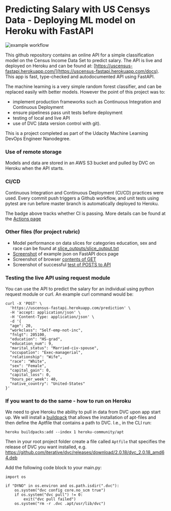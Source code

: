 # Predicting Salary with US Censys Data - Deploying ML model on Heroku with FastAPI

![example workflow](https://github.com/statneutrino/uscensus-fastapi/actions/workflows/python-app.yml/badge.svg)

This github repository contains an online API for a simple classification model
on the Census Income Data Set to predict salary. The API is live and deployed on Heroku and can be found at:
[https://uscensus-fastapi.herokuapp.com/](https://uscensus-fastapi.herokuapp.com/docs). This app is 
fast, type-checked and autodocumented API using FastAPI.

The machine learning is a very simple random forest classifier, and can be replaced easily with better models. However the point of this project was to:
- implement production frameworks such as Continuous Integration and Continuous Deployment
- ensure pipeliness pass unit tests before deployment
- testing of local and live API
- use of DVC (data version control with git).

This is a project completed as part of the Udacity Machine Learning
DevOps Engineer Nanodegree. 

### Use of remote storage

Models and data are stored in an AWS S3 bucket and pulled by DVC on Heroku when the API starts.

### CI/CD

Continuous Integration and Continuous Deployment (CI/CD) practices were used. Every commit push triggers a Github workflow, and unit tests using pytest are run before
master branch is automatically deployed to Heroku.

The badge above tracks whether CI is passing. More details can be found at the [Actions page](https://github.com/statneutrino/uscensus-fastapi/actions)

### Other files (for project rubric)

- Model performance on data slices for categories education, sex and race can be found at [slice_outputs/slice_output.txt](./slice_outputs/slice_output.txt)
- [Screenshot](./screenshots/example.png) of example json on FastAPI docs page
- Screenshot of browser [contents of GET](./screenshots/live_get.png) 
- Screenshot of successful [test of POSTS to API](./screenshots/live_post.png) 

### Testing the live API using request module

You can use the API to predict the salary for an individual using python request module or curl. An example curl command would be:

```
curl -X 'POST' \
  'https://uscensus-fastapi.herokuapp.com/prediction' \
  -H 'accept: application/json' \
  -H 'Content-Type: application/json' \
  -d '{
  "age": 20,
  "workclass": "Self-emp-not-inc",
  "fnlgt": 205100,
  "education": "HS-grad",
  "education_num": 9,
  "marital_status": "Married-civ-spouse",
  "occupation": "Exec-managerial",
  "relationship": "Wife",
  "race": "White",
  "sex": "Female",
  "capital_gain": 0,
  "capital_loss": 0,
  "hours_per_week": 40,
  "native_country": "United-States"
}'
```

### If you want to do the same - how to run on Heroku

We need to give Heroku the ability to pull in data from DVC upon app start up. We will install a [buildpack](https://elements.heroku.com/buildpacks/heroku/heroku-buildpack-apt) that allows the installation of apt-files and then define the Aptfile that contains a path to DVC. I.e., in the CLI run:

`heroku buildpacks:add --index 1 heroku-community/apt`

Then in your root project folder create a file called `Aptfile` that specifies the release of DVC you want installed, e.g.
https://github.com/iterative/dvc/releases/download/2.0.18/dvc_2.0.18_amd64.deb
 
Add the following code block to your main.py:

```
import os

if "DYNO" in os.environ and os.path.isdir(".dvc"):
    os.system("dvc config core.no_scm true")
    if os.system("dvc pull") != 0:
        exit("dvc pull failed")
    os.system("rm -r .dvc .apt/usr/lib/dvc")
```